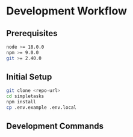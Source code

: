# Development Workflow

## Prerequisites
```bash
node >= 18.0.0
npm >= 9.0.0
git >= 2.40.0
```

## Initial Setup
```bash
git clone <repo-url>
cd simpletasks
npm install
cp .env.example .env.local
```

## Development Commands
```bash